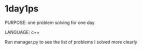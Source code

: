 # 1day1ps

PURPOSE: one problem solving for one day

LANGUAGE: c++

Run manager.py to see the list of problems I solved more clearly
